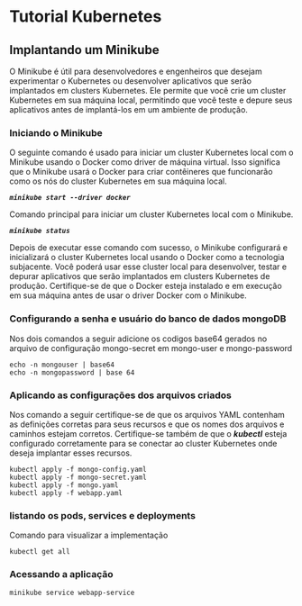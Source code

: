 # Tutorial Kubernetes

## Implantando um Minikube

O Minikube é útil para desenvolvedores e engenheiros que desejam experimentar o Kubernetes ou desenvolver aplicativos que serão implantados em clusters Kubernetes. 
Ele permite que você crie um cluster Kubernetes em sua máquina local, permitindo que você teste e depure seus aplicativos antes de implantá-los em um ambiente de produção.


### Iniciando o Minikube



O seguinte comando é usado para iniciar um cluster Kubernetes local com o Minikube usando o Docker como driver de máquina virtual. Isso significa que o Minikube usará o Docker para criar contêineres que funcionarão como os nós do cluster Kubernetes em sua máquina local.

***```minikube start --driver docker```*** 

Comando principal para iniciar um cluster Kubernetes local com o Minikube.

***```minikube status```***


Depois de executar esse comando com sucesso, o Minikube configurará e inicializará o cluster Kubernetes local usando o Docker como a tecnologia subjacente. Você poderá usar esse cluster local para desenvolver, testar e depurar aplicativos que serão implantados em clusters Kubernetes de produção. Certifique-se de que o Docker esteja instalado e em execução em sua máquina antes de usar o driver Docker com o Minikube.

### Configurando a senha e usuário do banco de dados mongoDB

Nos dois comandos a seguir adicione os codigos base64 gerados no arquivo de configuração mongo-secret em mongo-user e mongo-password
```
echo -n mongouser | base64
echo -n mongopassword | base 64
```

### Aplicando as configurações dos arquivos criados 

Nos comando a seguir certifique-se de que os arquivos YAML contenham as definições corretas para seus recursos e que os nomes dos arquivos e caminhos estejam corretos. 
Certifique-se também de que o ***kubectl*** esteja configurado corretamente para se conectar ao cluster Kubernetes onde deseja implantar esses recursos. 
```
kubectl apply -f mongo-config.yaml
kubectl apply -f mongo-secret.yaml
kubectl apply -f mongo.yaml
kubectl apply -f webapp.yaml
```


### listando os pods, services e deployments 

Comando para visualizar a implementação 

```kubectl get all``` 



### Acessando a aplicação

```minikube service webapp-service``` 


